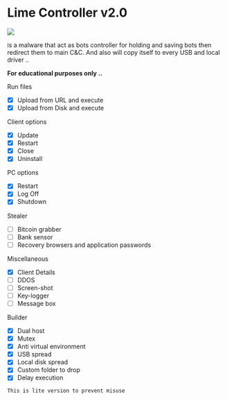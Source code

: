# Lime Controller v2.0

<img src="https://i.imgur.com/dMV4Xv5.png">

 is a malware that act as bots controller for holding and saving bots then redirect them to main C&C. And also will copy itself to every USB and local driver ..

 **For educational purposes only ..**

 
 Run files
 - [x] Upload from URL and execute
 - [x] Upload from Disk and execute
	
 Client options
 - [x] Update
 - [x] Restart
 - [x] Close
 - [x] Uninstall
	
 PC options
 - [x] Restart
 - [x] Log Off
 - [x] Shutdown
	
 Stealer
 - [ ] Bitcoin grabber
 - [ ] Bank sensor
 - [ ] Recovery browsers and application passwords
	
 Miscellaneous
 - [x] Client Details
 - [ ] DDOS
 - [ ] Screen-shot
 - [ ] Key-logger
 - [ ] Message box
 
 Builder
 - [x] Dual host
 - [x] Mutex
 - [x] Anti virtual environment
 - [x] USB spread
 - [x] Local disk spread
 - [x] Custom folder to drop
 - [x] Delay execution 
 
 ```
 This is lite version to prevent misuse
 ```
